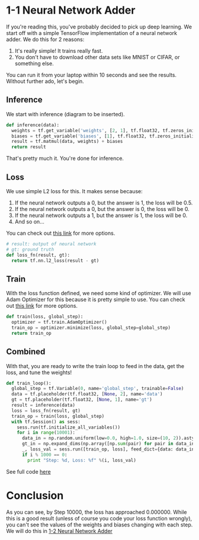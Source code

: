 # 1-1 Neural Network Adder

If you're reading this, you've probably decided to pick up deep learning. We start off with a simple TensorFlow implementation of a neural network adder. We do this for 2 reasons:

1. It's really simple! It trains really fast.
2. You don't have to download other data sets like MNIST or CIFAR, or something else.

You can run it from your laptop within 10 seconds and see the results. Without further ado, let's begin.

## Inference
We start with inference (diagram to be inserted).
```python
def inference(data):
  weights = tf.get_variable('weights', [2, 1], tf.float32, tf.zeros_initializer)
  biases = tf.get_variable('biases', [1], tf.float32, tf.zeros_initializer)
  result = tf.matmul(data, weights) + biases
  return result
```

That's pretty much it. You're done for inference.

## Loss

We use simple L2 loss for this. It makes sense because: 

1. If the neural network outputs a 0, but the answer is 1, the loss will be 0.5. 
2. If the neural network outputs a 0, but the answer is 0, the loss will be 0. 
3. If the neural network outputs a 1, but the answer is 1, the loss will be 0.
4. And so on...

You can check out [this link](https://www.tensorflow.org/versions/r0.11/api_docs/python/nn.html) for more options. 

```python
# result: output of neural network
# gt: ground truth
def loss_fn(result, gt):
  return tf.nn.l2_loss(result - gt)
```

## Train

With the loss function defined, we need some kind of optimizer. We will use Adam Optimizer for this because it is pretty simple to use. You can check out [this link](https://www.tensorflow.org/versions/r0.11/api_docs/python/train.html#optimizers) for more options.

```python
def train(loss, global_step):
  optimizer = tf.train.AdamOptimizer()
  train_op = optimizer.minimize(loss, global_step=global_step)
  return train_op
```

## Combined

With that, you are ready to write the train loop to feed in the data, get the loss, and tune the weights!

```python
def train_loop():
  global_step = tf.Variable(0, name='global_step', trainable=False)
  data = tf.placeholder(tf.float32, [None, 2], name='data')
  gt = tf.placeholder(tf.float32, [None, 1], name='gt')
  result = inference(data)
  loss = loss_fn(result, gt)
  train_op = train(loss, global_step)
  with tf.Session() as sess:
    sess.run(tf.initialize_all_variables())
    for i in range(10001):
      data_in = np.random.uniform(low=0.0, high=1.0, size=(10, 2)).astype(np.float32)
      gt_in = np.expand_dims(np.array([np.sum(pair) for pair in data_in]).astype(np.float32), axis=1)
      _, loss_val = sess.run([train_op, loss], feed_dict={data: data_in, gt: gt_in})
      if i % 1000 == 0:
        print "Step: %d, Loss: %f" %(i, loss_val)
```

See full code [here](adder1_1.py)

# Conclusion

As you can see, by Step 10000, the loss has approached 0.000000. While this is a good result (unless of course you code your loss function wrongly), you can't see the values of the weights and biases changing with each step. We will do this in [1-2 Neural Network Adder](../1-2-Neural-Network-Adder)
